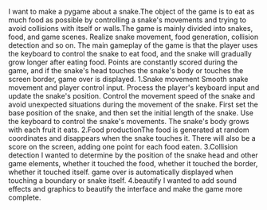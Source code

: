 I want to make a pygame about a snake.The object of the game is to eat as much
food as possible by controlling a snake's movements and trying to avoid collisions
with itself or walls.The game is mainly divided into snakes, food, and game scenes. Realize snake
movement, food generation, collision detection and so on.
The main gameplay of the game is that the player uses the keyboard to control the snake to eat food, and the snake will gradually grow longer after eating food. Points are constantly scored during the game, and if the snake's head touches the snake's body or touches the screen border, game over is displayed.
1.Snake movement
Smooth snake movement and player control input. Process the player's keyboard
input and update the snake's position. Control the movement speed of the snake and
avoid unexpected situations during the movement of the snake. First set the base
position of the snake, and then set the initial length of the snake. Use the keyboard
to control the snake's movements. The snake's body grows with each fruit it eats.
2.Food productionThe 
food is generated at random coordinates and disappears when the snake
touches it. There will also be a score on the screen, adding one point for each food
eaten.
3.Collision detection
I wanted to determine by the position of the snake head and other game elements, whether it touched the food, whether it touched the border, whether it touched
itself. game over is automatically displayed when touching a boundary or snake itself.
4.beautify
I wanted to add sound effects and graphics to beautify the interface and make the
game more complete.